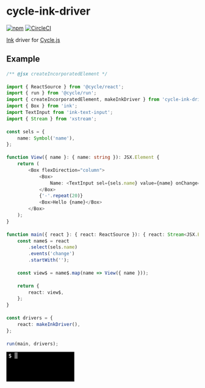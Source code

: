 # cycle-ink-driver

[![npm](https://img.shields.io/npm/v/cycle-ink-driver.svg)](https://www.npmjs.com/package/cycle-ink-driver) [![CircleCI](https://circleci.com/gh/ryota-ka/cycle-ink-driver/tree/master.svg?style=shield)](https://circleci.com/gh/ryota-ka/cycle-ink-driver/tree/master)

[Ink](https://github.com/vadimdemedes/ink) driver for [Cycle.js](https://cycle.js.org/)

## Example

```typescript
/** @jsx createIncorporatedElement */

import { ReactSource } from '@cycle/react';
import { run } from '@cycle/run';
import { createIncorporatedElement, makeInkDriver } from 'cycle-ink-driver';
import { Box } from 'ink';
import TextInput from 'ink-text-input';
import { Stream } from 'xstream';

const sels = {
    name: Symbol('name'),
};

function View({ name }: { name: string }): JSX.Element {
    return (
        <Box flexDirection="column">
            <Box>
                Name: <TextInput sel={sels.name} value={name} onChange={() => {}} />
            </Box>
            {'-'.repeat(20)}
            <Box>Hello {name}</Box>
        </Box>
    );
}

function main({ react }: { react: ReactSource }): { react: Stream<JSX.Element> } {
    const name$ = react
        .select(sels.name)
        .events('change')
        .startWith('');

    const view$ = name$.map(name => View({ name }));

    return {
        react: view$,
    };
}

const drivers = {
    react: makeInkDriver(),
};

run(main, drivers);
```

![screencast](./docs/screencast.gif)
